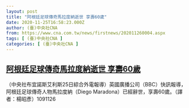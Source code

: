 ```yaml
---
layout: post
title: "阿根廷足球傳奇馬拉度納逝世 享壽60歲"
date: 2020-11-25T16:58:23.000Z
author: (臺)中央社CNA
from: https://www.cna.com.tw/news/firstnews/202011260004.aspx
tags: [ (臺)中央社CNA ]
categories: [ (臺)中央社CNA ]
---
```

<!--1606323503000-->
[阿根廷足球傳奇馬拉度納逝世 享壽60歲](https://www.cna.com.tw/news/firstnews/202011260004.aspx)
------

<div>
<div></div><div class="paragraph"><p>（中央社布宜諾斯艾利斯25日綜合外電報導）英國廣播公司（BBC）快訊報導，阿根廷足球傳奇人物馬拉度納（Diego Maradona）已經辭世，享壽60歲。（譯者：楊昭彥）1091126</p></div>
</div>
